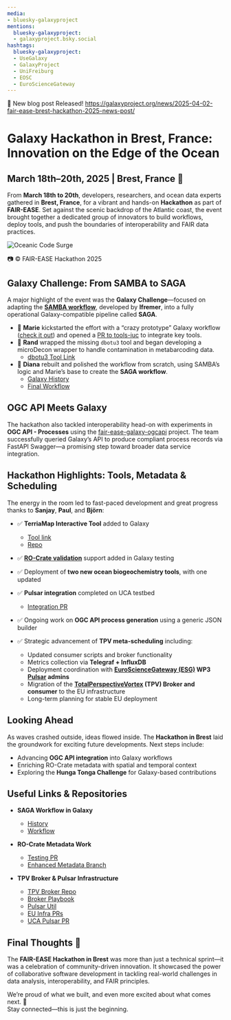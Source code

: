 ```yaml
---
media:
- bluesky-galaxyproject
mentions:
  bluesky-galaxyproject:
  - galaxyproject.bsky.social
hashtags:
  bluesky-galaxyproject:
  - UseGalaxy
  - GalaxyProject
  - UniFreiburg
  - EOSC
  - EuroScienceGateway
---
```

📝 New blog post Released!
https://galaxyproject.org/news/2025-04-02-fair-ease-brest-hackathon-2025-news-post/

Galaxy Hackathon in Brest, France: Innovation on the Edge of the Ocean
======================================================================

March 18th–20th, 2025 | Brest, France 🌊
---------------------------------------

From **March 18th to 20th**, developers, researchers, and ocean data experts gathered in **Brest, France**, for a vibrant and hands-on **Hackathon** as part of **FAIR-EASE**. Set against the scenic backdrop of the Atlantic coast, the event brought together a dedicated group of innovators to build workflows, deploy tools, and push the boundaries of interoperability and FAIR data practices.

![Oceanic Code Surge](https://galaxyproject.org/news/2025-04-02-fair-ease-brest-hackathon-2025-news-post/Hackathon-Brest-2025-NTO.jpg)

📷 © FAIR-EASE Hackathon 2025

Galaxy Challenge: From SAMBA to SAGA
------------------------------------

A major highlight of the event was the **Galaxy Challenge**—focused on adapting the **[SAMBA workflow](https://gitlab.ifremer.fr/bioinfo/workflows/samba)**, developed by **Ifremer**, into a fully operational Galaxy-compatible pipeline called **SAGA**.

* 🌟 **Marie** kickstarted the effort with a “crazy prototype” Galaxy workflow ([check it out](https://usegalaxy.eu/u/marie.josse/w/unnamed-workflow)) and opened a [PR to tools-iuc](https://github.com/ifremer-bioinformatics/tools-iuc/pull/1) to integrate key tools.
* 🧪 **Rand** wrapped the missing `dbotu3` tool and began developing a microDecon wrapper to handle contamination in metabarcoding data.
  + [dbotu3 Tool Link](https://usegalaxy.eu/root?tool_id=toolshed.g2.bx.psu.edu/repos/bgruening/qiime2_dbotu_q2/qiime2_dbotu_q2/2022.11.1+galaxy0)
* 🔧 **Diana** rebuilt and polished the workflow from scratch, using SAMBA’s logic and Marie’s base to create the **SAGA workflow**.
  + [Galaxy History](https://usegalaxy.eu/u/dianitachj24/h/wf-saga)
  + [Final Workflow](https://usegalaxy.eu/u/dianitachj24/w/workflow-constructed-from-history-wf-saga)

OGC API Meets Galaxy
--------------------

The hackathon also tackled interoperability head-on with experiments in **OGC API - Processes** using the [fair-ease-galaxy-ogcapi](https://github.com/dmeaux/fair-ease-galaxy-ogcapi) project. The team successfully queried Galaxy’s API to produce compliant process records via FastAPI Swagger—a promising step toward broader data service integration.

Hackathon Highlights: Tools, Metadata & Scheduling
--------------------------------------------------

The energy in the room led to fast-paced development and great progress thanks to **Sanjay**, **Paul**, and **Björn**:

* ✅ **TerriaMap Interactive Tool** added to Galaxy

  + [Tool link](https://usegalaxy.eu/root?tool_id=interactive_tool_terriamap)
  + [Repo](https://github.com/usegalaxy-eu/galaxy/tree/release_24.2_europe/tools/interactive/terriamap)
* ✅ **[RO-Crate validation](https://rocrate-validator.readthedocs.io/en/stable/)** support added in Galaxy testing
* ✅ Deployment of **two new ocean biogeochemistry tools**, with one updated
* ✅ **Pulsar integration** completed on UCA testbed

  + [Integration PR](https://github.com/usegalaxy-eu/infrastructure-playbook/pull/1447)
* ✅ Ongoing work on **OGC API process generation** using a generic JSON builder
* ✅ Strategic advancement of **TPV meta-scheduling** including:

  + Updated consumer scripts and broker functionality
  + Metrics collection via **Telegraf + InfluxDB**
  + Deployment coordination with **[EuroScienceGateway (ESG)](https://galaxyproject.org/projects/esg/) WP3 [Pulsar](https://galaxyproject.org/cloudman/services/pulsar/) admins**
  + Migration of the **[TotalPerspectiveVortex](https://total-perspective-vortex.readthedocs.io/en/latest/) (TPV) Broker and consumer** to the EU infrastructure
  + Long-term planning for stable EU deployment

Looking Ahead
-------------

As waves crashed outside, ideas flowed inside. The **Hackathon in Brest** laid the groundwork for exciting future developments. Next steps include:

* Advancing **OGC API integration** into Galaxy workflows
* Enriching RO-Crate metadata with spatial and temporal context
* Exploring the **Hunga Tonga Challenge** for Galaxy-based contributions

Useful Links & Repositories
---------------------------

* **SAGA Workflow in Galaxy**

  + [History](https://usegalaxy.eu/u/dianitachj24/h/wf-saga)
  + [Workflow](https://usegalaxy.eu/u/dianitachj24/w/workflow-constructed-from-history-wf-saga)
* **RO-Crate Metadata Work**

  + [Testing PR](https://github.com/galaxyproject/galaxy/pull/19846)
  + [Enhanced Metadata Branch](https://github.com/ResearchObject/galaxy/tree/more-rocrate-metadata)
* **TPV Broker & Pulsar Infrastructure**

  + [TPV Broker Repo](https://github.com/usegalaxy-eu/tpv-broker)
  + [Broker Playbook](https://github.com/usegalaxy-eu/ansible-tpv-broker)
  + [Pulsar Util](https://github.com/usegalaxy-eu/ansible-pulsar-util)
  + [EU Infra PRs](https://github.com/usegalaxy-eu/infrastructure-playbook/pull/1446)
  + [UCA Pulsar PR](https://github.com/usegalaxy-eu/infrastructure-playbook/pull/1447)

Final Thoughts 💬
----------------

The **FAIR-EASE Hackathon in Brest** was more than just a technical sprint—it was a celebration of community-driven innovation. It showcased the power of collaborative software development in tackling real-world challenges in data analysis, interoperability, and FAIR principles.

We’re proud of what we built, and even more excited about what comes next. 🚀  
Stay connected—this is just the beginning.